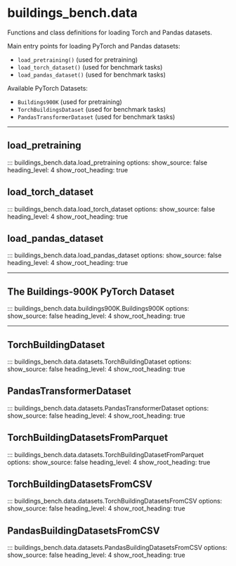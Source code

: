 # buildings_bench.data

Functions and class definitions for loading Torch and Pandas datasets.

Main entry points for loading PyTorch and Pandas datasets:

- `load_pretraining()` (used for pretraining)
- `load_torch_dataset()` (used for benchmark tasks)
- `load_pandas_dataset()` (used for benchmark tasks)

Available PyTorch Datasets:

- `Buildings900K` (used for pretraining)
- `TorchBuildingsDataset` (used for benchmark tasks)
- `PandasTransformerDataset` (used for benchmark tasks)

---

## load_pretraining

::: buildings_bench.data.load_pretraining
    options:
        show_source: false
        heading_level: 4
        show_root_heading: true

## load_torch_dataset

::: buildings_bench.data.load_torch_dataset
    options:
        show_source: false
        heading_level: 4
        show_root_heading: true


## load_pandas_dataset

::: buildings_bench.data.load_pandas_dataset
    options:
        show_source: false
        heading_level: 4
        show_root_heading: true

---

## The Buildings-900K PyTorch Dataset

::: buildings_bench.data.buildings900K.Buildings900K
    options:
        show_source: false
        heading_level: 4
        show_root_heading: true

---

## TorchBuildingDataset

::: buildings_bench.data.datasets.TorchBuildingDataset
    options:
        show_source: false
        heading_level: 4
        show_root_heading: true

## PandasTransformerDataset

::: buildings_bench.data.datasets.PandasTransformerDataset
    options:
        show_source: false
        heading_level: 4
        show_root_heading: true

## TorchBuildingDatasetsFromParquet

::: buildings_bench.data.datasets.TorchBuildingDatasetFromParquet
    options:
        show_source: false
        heading_level: 4
        show_root_heading: true

## TorchBuildingDatasetsFromCSV

::: buildings_bench.data.datasets.TorchBuildingDatasetsFromCSV
    options:
        show_source: false
        heading_level: 4
        show_root_heading: true

## PandasBuildingDatasetsFromCSV

::: buildings_bench.data.datasets.PandasBuildingDatasetsFromCSV
    options:
        show_source: false
        heading_level: 4
        show_root_heading: true